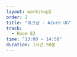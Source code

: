 ```yaml
---
layout: workshop2
order: 2
title: "워크샵 - Azure UG"
track:
  - Room E2
time: "13:00 ~ 14:50"
duration: 1시간 50분
---
```


